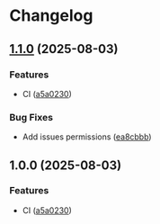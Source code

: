 # Changelog

## [1.1.0](https://github.com/sruon/captain/compare/v1.0.0...v1.1.0) (2025-08-03)


### Features

* CI ([a5a0230](https://github.com/sruon/captain/commit/a5a0230978eed2a05e9ead886ecf0f0262ebabd7))


### Bug Fixes

* Add issues permissions ([ea8cbbb](https://github.com/sruon/captain/commit/ea8cbbb8a05493c663f4ee94ac23af2e083d2098))

## 1.0.0 (2025-08-03)


### Features

* CI ([a5a0230](https://github.com/sruon/captain/commit/a5a0230978eed2a05e9ead886ecf0f0262ebabd7))
